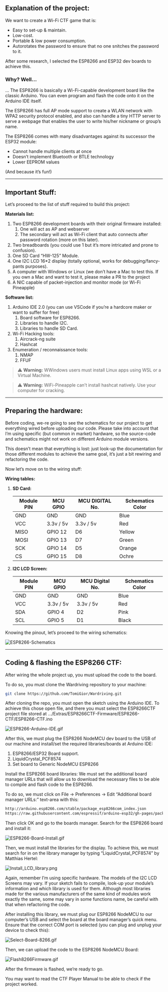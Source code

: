 ## Explanation of the project:

We want to create a Wi-Fi CTF game that is:

- Easy to set-up & maintain.
- Low-cost.
- Portable & low power consumption.
- Autorotates the password to ensure that no one snitches the password to it.

After some research, I selected the ESP8266 and ESP32 dev boards to achieve this.

### Why? Well…

… The ESP8266 is basically a Wi-Fi-capable development board like the classic Arduino. You can even program and flash the code onto it on the Arduino IDE itself.

The ESP8266 has full AP mode support to create a WLAN network with WPA2 security protocol enabled, and also can handle a tiny HTTP server to serve a webpage that enables the user to write his/her nickname or group’s name.

The ESP8266 comes with many disadvantages against its successor the ESP32 module:

- Cannot handle multiple clients at once
- Doesn’t implement Bluetooth or BTLE technology
- Lower EEPROM values

(And because it’s fun!)

---

## Important Stuff:

Let’s proceed to the list of stuff required to build this project:

**Materials list:**

1. Two ESP8266 development boards with their original firmware installed:
    1. One will act as AP and webserver
    2. The secondary will act as Wi-Fi client that auto connects after password rotation (more on this later).
2. Two breadboards (you could use 1 but it’s more intricated and prone to confusion).
3. One SD Card “HW-125” Module.
4. One I2C LCD 16*2 display (totally optional, works for debugging/fancy-pants purposes).
5. A computer with Windows or Linux (we don’t have a Mac to test this. If you own a Mac and want to test it, please make a PR to the project 
6. A NIC capable of packet-injection and monitor mode (or Wi-Fi Pineapple)

**Software list:**

1. Arduino IDE 2.0 (you can use VSCode if you’re a hardcore maker or want to suffer for free)
    1. Board software for ESP8266.
    2. Libraries to handle I2C.
    3. Libraries to handle SD Card.
2. Wi-Fi Hacking tools:
    1. Aircrack-ng suite
    2. Hashcat 
3. Enumeration / reconnaissance tools:
    1. NMAP
    2. FFUF

> ⚠️ **Warning:**  WWindows users must install Linux apps using WSL or a Virtual Machine.

> ⚠️ **Warning:**  WiFi-Pineapple can’t install hashcat natively. Use your computer for cracking.


---

## Preparing the hardware:

Before coding, we-re going to see the schematics for our project to get everything wired before uploading our code.
Please take into account that I’m using specific (but common in market) hardware, so the source-code and schematics might not work on different Arduino module versions.

This doesn’t mean that everything is lost: just look-up the documentation for those different modules to achieve the same goal, it’s just a bit rewiring and refactoring the code.

Now let’s move on to the wiring stuff:

**Wiring tables:**

1. **SD Card:**

    | Module PIN | MCU GPIO  | MCU DIGITAL No. | Schematics Color |
    |------------|----------|----------------|------------------|
    | GND        | GND      | GND            | Blue            |
    | VCC        | 3.3v / 5v | 3.3v / 5v     | Red             |
    | MISO       | GPIO 12  | D6             | Yellow          |
    | MOSI       | GPIO 13  | D7             | Green           |
    | SCK        | GPIO 14  | D5             | Orange          |
    | CS         | GPIO 15  | D8             | Ochre           |

2. **I2C LCD Screen:**
    
    | Module PIN | MCU GPIO  | MCU Digital No. | Schematics Color |
    |------------|----------|----------------|------------------|
    | GND        | GND      | GND            | Blue            |
    | VCC        | 3.3v / 5v | 3.3v / 5v     | Red             |
    | SDA        | GPIO 4   | D2             | Pink            |
    | SCL        | GPIO 5   | D1             | Black           |

Knowing the pinout, let’s proceed to the wiring schematics:

![ESP8266-Schematics](/Media/ESP8266/ESP8266-Schematics.jpg)

---

## Coding & flashing the ESP8266 CTF:

After wiring the whole project up, you must upload the code to the board.

To do so, you must clone the Wardriving repository to your machine:

```bash
git clone https://github.com/TomiGior/Wardriving.git
```

After cloning the repo, you must open the sketch using the Arduino IDE. To achieve this chose open file, and there you must select the ESP8266CTF project file stored at …/Extras/ESP8266CTF-Firmware/ESP8266-CTF/ESP8266-CTF.ino

![ESP8266-Arduino-IDE.gif](/Media/ESP8266/ESP8266-Arduino-IDE.gif)

After this, we must plug the ESP8266 NodeMCU dev board to the USB of our machine and install/set the required libraries/boards at Arduino IDE:

1. ESP8266/ESP32 Board support.
2. LiquidCrystal_PCF8574
3. Set board to Generic NodeMCU ESP8266

Install the ESP8266 board libraries:
We must set the additional board manager URLs that will allow us to download the necessary files to be able to compile and flash code to the ESP8266.

To do so, we must click on File → Preferences → Edit “Additional board manager URLs:” text-area with this:

```latex
http://arduino.esp8266.com/stable/package_esp8266com_index.json
https://raw.githubusercontent.com/espressif/arduino-esp32/gh-pages/package_esp32_index.json
```

Then click OK and go to the boards manager. Search for the ESP8266 board and install it:

![ESP8266-Board-Install.gif](/Media/ESP8266/ESP8266-Board-Install.gif)

Then, we must install the libraries for the display. 
To achieve this, we must search for in on the library manager by typing “LiquidCrystal_PCF8574” by Matthias Hertel:

![Install_LCD_library.png](/Media/ESP8266/Install_LCD_library.png)

Again, remember I’m using specific hardware. The models of the I2C LCD Screens may vary. If your sketch fails to compile, look-up your module’s information and which library is used for them. Although most libraries made for the various manufacturers of the same kind of modules work exactly the same, some may vary in some functions name, be careful with that when refactoring the code.

After installing this library, we must plug our ESP8266 NodeMCU to our computer’s USB and select the board at the board manager’s quick menu. Ensure that the correct COM port is selected (you can plug and unplug your device to check this):

![Select-Board-8266.gif](/Media/ESP8266/Select-Board-8266.gif)

Then, we can upload the code to the ESP8266 NodeMCU Board:

![Flash8266Firmware.gif](/Media/ESP8266/Flash8266Firmware.gif)

After the firmware is flashed, we’re ready to go.

You may want to read the CTF Player Manual to be able to check if the project worked.

